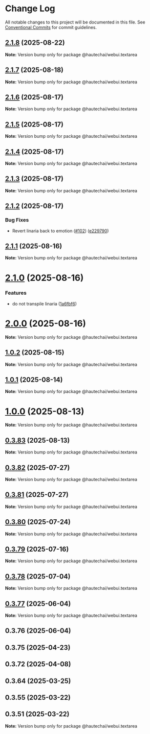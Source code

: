 # Change Log

All notable changes to this project will be documented in this file.
See [Conventional Commits](https://conventionalcommits.org) for commit guidelines.

## [2.1.8](https://github.com/HautechAI/webui/compare/@hautechai/webui.textarea@2.1.7...@hautechai/webui.textarea@2.1.8) (2025-08-22)

**Note:** Version bump only for package @hautechai/webui.textarea

## [2.1.7](https://github.com/HautechAI/webui/compare/@hautechai/webui.textarea@2.1.6...@hautechai/webui.textarea@2.1.7) (2025-08-18)

**Note:** Version bump only for package @hautechai/webui.textarea

## [2.1.6](https://github.com/HautechAI/webui/compare/@hautechai/webui.textarea@2.1.5...@hautechai/webui.textarea@2.1.6) (2025-08-17)

**Note:** Version bump only for package @hautechai/webui.textarea

## [2.1.5](https://github.com/HautechAI/webui/compare/@hautechai/webui.textarea@2.1.4...@hautechai/webui.textarea@2.1.5) (2025-08-17)

**Note:** Version bump only for package @hautechai/webui.textarea

## [2.1.4](https://github.com/HautechAI/webui/compare/@hautechai/webui.textarea@2.1.3...@hautechai/webui.textarea@2.1.4) (2025-08-17)

**Note:** Version bump only for package @hautechai/webui.textarea

## [2.1.3](https://github.com/HautechAI/webui/compare/@hautechai/webui.textarea@2.1.2...@hautechai/webui.textarea@2.1.3) (2025-08-17)

**Note:** Version bump only for package @hautechai/webui.textarea

## [2.1.2](https://github.com/HautechAI/webui/compare/@hautechai/webui.textarea@2.1.1...@hautechai/webui.textarea@2.1.2) (2025-08-17)

### Bug Fixes

- Revert linaria back to emotion ([#102](https://github.com/HautechAI/webui/issues/102)) ([e229790](https://github.com/HautechAI/webui/commit/e229790dae8eba4b3037bbe41365e5a73ab7f6dc))

## [2.1.1](https://github.com/HautechAI/webui/compare/@hautechai/webui.textarea@2.1.0...@hautechai/webui.textarea@2.1.1) (2025-08-16)

**Note:** Version bump only for package @hautechai/webui.textarea

# [2.1.0](https://github.com/HautechAI/webui/compare/@hautechai/webui.textarea@1.0.2...@hautechai/webui.textarea@2.1.0) (2025-08-16)

### Features

- do not transpile linaria ([1a6fbf6](https://github.com/HautechAI/webui/commit/1a6fbf6353a0e5028040006b5045170cf83f1ba0))

# [2.0.0](https://github.com/HautechAI/webui/compare/@hautechai/webui.textarea@1.0.2...@hautechai/webui.textarea@2.0.0) (2025-08-16)

**Note:** Version bump only for package @hautechai/webui.textarea

## [1.0.2](https://github.com/HautechAI/webui/compare/@hautechai/webui.textarea@1.0.1...@hautechai/webui.textarea@1.0.2) (2025-08-15)

**Note:** Version bump only for package @hautechai/webui.textarea

## [1.0.1](https://github.com/HautechAI/webui/compare/@hautechai/webui.textarea@1.0.0...@hautechai/webui.textarea@1.0.1) (2025-08-14)

**Note:** Version bump only for package @hautechai/webui.textarea

# [1.0.0](https://github.com/HautechAI/webui/compare/@hautechai/webui.textarea@0.3.83...@hautechai/webui.textarea@1.0.0) (2025-08-13)

**Note:** Version bump only for package @hautechai/webui.textarea

## [0.3.83](https://github.com/HautechAI/webui/compare/@hautechai/webui.textarea@0.3.82...@hautechai/webui.textarea@0.3.83) (2025-08-13)

**Note:** Version bump only for package @hautechai/webui.textarea

## [0.3.82](https://github.com/HautechAI/webui/compare/@hautechai/webui.textarea@0.3.81...@hautechai/webui.textarea@0.3.82) (2025-07-27)

**Note:** Version bump only for package @hautechai/webui.textarea

## [0.3.81](https://github.com/HautechAI/webui/compare/@hautechai/webui.textarea@0.3.80...@hautechai/webui.textarea@0.3.81) (2025-07-27)

**Note:** Version bump only for package @hautechai/webui.textarea

## [0.3.80](https://github.com/HautechAI/webui/compare/@hautechai/webui.textarea@0.3.79...@hautechai/webui.textarea@0.3.80) (2025-07-24)

**Note:** Version bump only for package @hautechai/webui.textarea

## [0.3.79](https://github.com/HautechAI/webui/compare/@hautechai/webui.textarea@0.3.78...@hautechai/webui.textarea@0.3.79) (2025-07-16)

**Note:** Version bump only for package @hautechai/webui.textarea

## [0.3.78](https://github.com/HautechAI/webui/compare/@hautechai/webui.textarea@0.3.77...@hautechai/webui.textarea@0.3.78) (2025-07-04)

**Note:** Version bump only for package @hautechai/webui.textarea

## [0.3.77](https://github.com/HautechAI/webui/compare/@hautechai/webui.textarea@0.3.76...@hautechai/webui.textarea@0.3.77) (2025-06-04)

**Note:** Version bump only for package @hautechai/webui.textarea

## 0.3.76 (2025-06-04)

## 0.3.75 (2025-04-23)

## 0.3.72 (2025-04-08)

## 0.3.64 (2025-03-25)

## 0.3.55 (2025-03-22)

## 0.3.51 (2025-03-22)

**Note:** Version bump only for package @hautechai/webui.textarea

